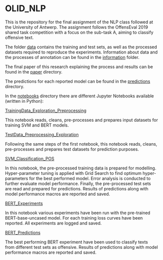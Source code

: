 # OLID_NLP
This is the repository for the final assignment of the NLP class followed at the University of Antwerp. The assignment follows the OffensEval 2019 shared task competition with a focus on the sub-task A, aiming to classify offensive text.

The folder [data](./data) contains the training and test sets, as well as the processed datasets required to reproduce the experiments. Information about data and the processes of annotation can be found in the [information](./information) folder.

The final paper of this research explaining the process and results can be found in the [paper](./paper) directory. 

The predictions for each reported model can be found in the [predictions](./predictions) directory. 

In the [notebooks](./notebooks) directory there are different Jupyter Notebooks available (written in Python): 

[TrainingData_Exploration_Preprocessing](./notebooks/TrainingData_Exploration_Preprocessing.ipynb) 

This notebook reads, cleans, pre-processes and prepares input datasets for training SVM and BERT models.
  
[TestData_Preprocessing_Exploration](./notebooks/TestData_Preprocessing_Exploration.ipynb) 

Following the same steps of the first notebook, this notebook reads, cleans, pre-processes and prepares test datasets for prediction purposes.

[SVM_Classification_POS](./notebooks/SVM_Classification_POS.ipynb) 

In this notebook, the pre-processed training data is prepared for modelling. Hyper-parameter tuning is applied with Grid Search to find optimum hyper-parameters for the best performed model. Error analysis is conducted to further evaluate model performance. Finally, the pre-processed test sets are read and prepared for predictions. Results of predictions along with model performance macros are reported and saved.  

[BERT_Experiments](./notebooks/BERT_Experiments.ipynb) 

In this notebook various experiments have been run with the pre-trained BERT-base-uncased model. For each training loss curves have been reported. All experiments are logged and saved. 

[BERT_Predictions](./notebooks/Bert_Predictions.ipynb) 

The best performing BERT experiment have been used to classify texts from different test sets as offensive. Results of predictions along with model performance macros are reported and saved.  


